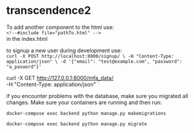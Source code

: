 # transcendence2

To add another component to the html use:\
`<!--#include file="pathTo.html" -->`\
in the index.html

to signup a new user during development use:\
`
curl -X POST http://localhost:8000/signup/ \
-H "Content-Type: application/json" \
-d '{"email": "test@example.com", "password": "a_pasword"}'
`

curl -X GET http://127.0.0.1:8000/mfa_data/ \
-H "Content-Type: application/json"
`

if you encounter problems with the database, make sure you migrated all changes.
Make sure your containers are running and then run:

`docker-compose exec backend python manage.py makemigrations` 

`docker-compose exec backend python manage.py migrate` 
